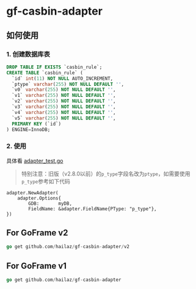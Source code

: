 # gf-casbin-adapter

## 如何使用

### 1. 创建数据库表

```sql
DROP TABLE IF EXISTS `casbin_rule`;
CREATE TABLE `casbin_rule` (
  `id` int(11) NOT NULL AUTO_INCREMENT,
  `ptype` varchar(255) NOT NULL DEFAULT '',
  `v0` varchar(255) NOT NULL DEFAULT '',
  `v1` varchar(255) NOT NULL DEFAULT '',
  `v2` varchar(255) NOT NULL DEFAULT '',
  `v3` varchar(255) NOT NULL DEFAULT '',
  `v4` varchar(255) NOT NULL DEFAULT '',
  `v5` varchar(255) NOT NULL DEFAULT '',
  PRIMARY KEY (`id`)
) ENGINE=InnoDB;
```

### 2. 使用

具体看 [adapter_test.go](test/adapter_test.go)

> 特别注意：旧版（v2.8.0以前）的`p_type`字段名改为`ptype`，如需要使用`p_type`参考如下代码

```golang
adapter.NewAdapter(
    adapter.Options{
        GDB:       myDB,
        FieldName: &adapter.FieldName{PType: "p_type"},
})
```

## For GoFrame v2

```go
go get github.com/hailaz/gf-casbin-adapter/v2
```

## For GoFrame v1

```go
go get github.com/hailaz/gf-casbin-adapter
```
